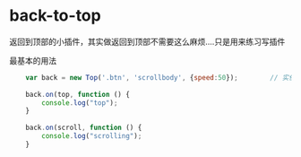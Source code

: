 # back-to-top

返回到顶部的小插件，其实做返回到顶部不需要这么麻烦....只是用来练习写插件

最基本的用法

```Javascript
	var back = new Top('.btn', 'scrollbody', {speed:50});        // 实例化一个回到头部类 ,参数1：返回头部按钮   参数2：滚动体 参数3：配置项
	
	back.on(top, function () {
		console.log("top");
	}
	
	back.on(scroll, function () {
		console.log("scrolling");
	}
```
